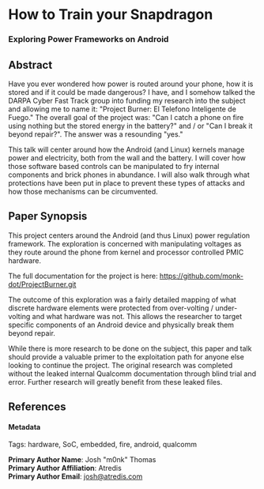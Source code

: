 # How to Train your Snapdragon
### Exploring Power Frameworks on Android


## Abstract

Have you ever wondered how power is routed around your phone, how it is stored and if it could be made dangerous? I have, and I somehow talked the DARPA Cyber Fast Track group into funding my research into the subject and allowing me to name it: "Project Burner: El Telefono Inteligente de Fuego." The overall goal of the project was: "Can I catch a phone on fire using nothing but the stored energy in the battery?" and / or "Can I break it beyond repair?". The answer was a resounding "yes."

This talk will center around how the Android (and Linux) kernels manage power and electricity, both from the wall and the battery. I will cover how those software based controls can be manipulated to fry internal components and brick phones in abundance. I will also walk through what protections have been put in place to prevent these types of attacks and how those mechanisms can be circumvented.

## Paper Synopsis

This project centers around the Android (and thus Linux) power regulation framework. The exploration is concerned with manipulating voltages as they route around the phone from kernel and processor controlled PMIC hardware.

The full documentation for the project is here: https://github.com/monk-dot/ProjectBurner.git

The outcome of this exploration was a fairly detailed mapping of what discrete hardware elements were protected from over-volting /
under-volting  and what hardware was not. This allows the researcher to target specific components of an Android device and physically break them beyond repair.

While there is more research to be done on the subject, this paper and talk should provide a valuable primer to the exploitation path for anyone else looking to continue the project. The original research was completed without the leaked internal Qualcomm documentation through blind trial and error. Further research will greatly benefit from these leaked files.

## References

#### Metadata

Tags: hardware, SoC, embedded, fire, android, qualcomm

**Primary Author Name**: Josh "m0nk" Thomas  
**Primary Author Affiliation**: Atredis  
**Primary Author Email**: josh@atredis.com